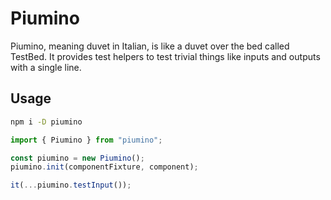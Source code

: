 # Piumino
Piumino, meaning duvet in Italian, is like a duvet over the bed called TestBed. It provides test helpers to test trivial things like inputs and outputs with a single line.

## Usage
```bash
npm i -D piumino
```

```javascript
import { Piumino } from "piumino";

const piumino = new Piumino();
piumino.init(componentFixture, component);

it(...piumino.testInput());
```